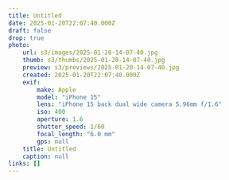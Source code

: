 ```yaml
---
title: Untitled
date: 2025-01-20T22:07:40.000Z
draft: false
drop: true
photo:
    url: s3/images/2025-01-20-14-07-40.jpg
    thumb: s3/thumbs/2025-01-20-14-07-40.jpg
    preview: s3/previews/2025-01-20-14-07-40.jpg
    created: 2025-01-20T22:07:40.000Z
    exif:
        make: Apple
        model: "iPhone 15"
        lens: "iPhone 15 back dual wide camera 5.96mm f/1.6"
        iso: 400
        aperture: 1.6
        shutter_speed: 1/60
        focal_length: "6.0 mm"
        gps: null
    title: Untitled
    caption: null
links: []
---
```


